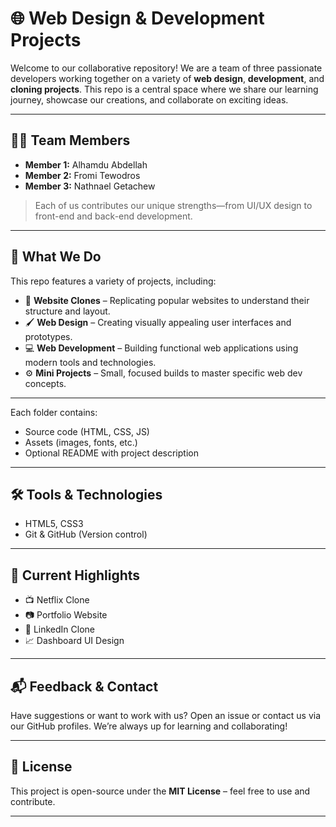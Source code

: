 # 🌐 Web Design & Development Projects

Welcome to our collaborative repository! We are a team of three passionate developers working together on a variety of **web design**, **development**, and **cloning projects**. This repo is a central space where we share our learning journey, showcase our creations, and collaborate on exciting ideas.

---

## 👨‍💻 Team Members

- **Member 1:** Alhamdu Abdellah
- **Member 2:** Fromi Tewodros  
- **Member 3:** Nathnael Getachew

> Each of us contributes our unique strengths—from UI/UX design to front-end and back-end development.

---

## 🧠 What We Do

This repo features a variety of projects, including:

- 🔁 **Website Clones** – Replicating popular websites to understand their structure and layout.
- 🖌️ **Web Design** – Creating visually appealing user interfaces and prototypes.
- 💻 **Web Development** – Building functional web applications using modern tools and technologies.
- ⚙️ **Mini Projects** – Small, focused builds to master specific web dev concepts.

---
Each folder contains:
- Source code (HTML, CSS, JS)
- Assets (images, fonts, etc.)
- Optional README with project description

---

## 🛠️ Tools & Technologies

- HTML5, CSS3 
- Git & GitHub (Version control)  

---

## 🚧 Current Highlights

- 📺 Netflix Clone  
- 📷 Portfolio Website  
- 📰 LinkedIn Clone
- 📈 Dashboard UI Design  

---

## 📬 Feedback & Contact

Have suggestions or want to work with us? Open an issue or contact us via our GitHub profiles. We’re always up for learning and collaborating!

---

## 📜 License

This project is open-source under the **MIT License** – feel free to use and contribute.

---
